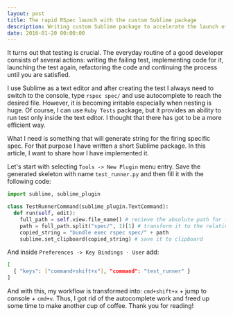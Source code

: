 ```yaml
---
layout: post
title: The rapid RSpec launch with the custom Sublime package
description: Writing custom Sublime package to accelerate the launch of the specific spec
date: 2016-01-20 00:00:00
---
```

It turns out that testing is crucial. The everyday routine of a good developer consists of several actions: writing the failing test, implementing code for it, launching the test again, refactoring the code and continuing the process until you are satisfied.

I use Sublime as a text editor and after creating the test I always need to switch to the console, type `rspec spec/` and use autocomplete to reach the desired file. However, it is becoming irritable especially when nesting is huge. Of course, I can use `Ruby Tests` package, but it provides an ability to run test only inside the text editor. I thought that there has got to be a more efficient way.

What I need is something that will generate string for the firing specific spec. For that purpose I have written a short Sublime package. In this article, I want to share how I have implemented it.

Let's start with selecting `Tools -> New Plugin` menu entry. Save the generated skeleton with name `test_runner.py` and then fill it with the following code:

```python
import sublime, sublime_plugin

class TestRunnerCommand(sublime_plugin.TextCommand):
  def run(self, edit):
    full_path = self.view.file_name() # recieve the absolute path for file
    path = full_path.split("spec/", 1)[1] # transform it to the relative path for the easy reading
    copied_string = "bundle exec rspec spec/" + path
    sublime.set_clipboard(copied_string) # save it to clipboard
```

And inside `Preferences -> Key Bindings - User` add:

```bash
[
  { "keys": ["command+shift+x"], "command": "test_runner" }
]
```

And with this, my workflow is transformed into: `cmd+shift+x` + jump to console + `cmd+v`. Thus, I got rid of the autocomplete work and freed up some time to make another cup of coffee. Thank you for reading!
